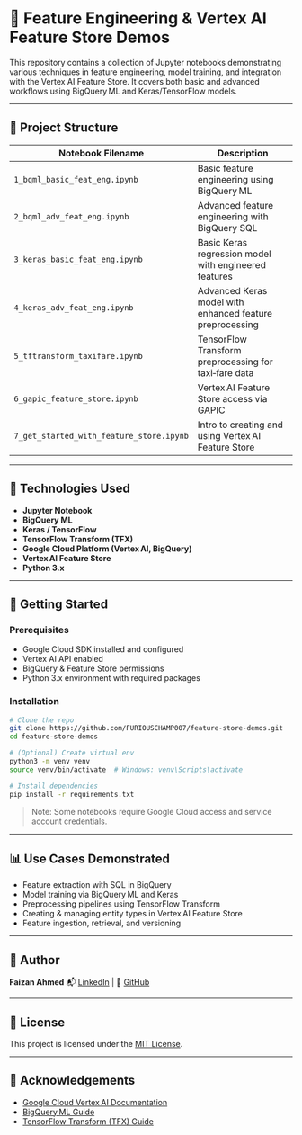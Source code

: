 
# 🧠 Feature Engineering & Vertex AI Feature Store Demos

This repository contains a collection of Jupyter notebooks demonstrating various techniques in feature engineering, model training, and integration with the Vertex AI Feature Store. It covers both basic and advanced workflows using BigQuery ML and Keras/TensorFlow models.

---

## 📁 Project Structure

| Notebook Filename                              | Description |
|-----------------------------------------------|-------------|
| `1_bqml_basic_feat_eng.ipynb`                 | Basic feature engineering using BigQuery ML |
| `2_bqml_adv_feat_eng.ipynb`                   | Advanced feature engineering with BigQuery SQL |
| `3_keras_basic_feat_eng.ipynb`                | Basic Keras regression model with engineered features |
| `4_keras_adv_feat_eng.ipynb`                  | Advanced Keras model with enhanced feature preprocessing |
| `5_tftransform_taxifare.ipynb`                | TensorFlow Transform preprocessing for taxi‐fare data |
| `6_gapic_feature_store.ipynb`                 | Vertex AI Feature Store access via GAPIC |
| `7_get_started_with_feature_store.ipynb`      | Intro to creating and using Vertex AI Feature Store |

---

## 🧰 Technologies Used

- **Jupyter Notebook**  
- **BigQuery ML**  
- **Keras / TensorFlow**  
- **TensorFlow Transform (TFX)**  
- **Google Cloud Platform (Vertex AI, BigQuery)**  
- **Vertex AI Feature Store**  
- **Python 3.x**

---

## 🚀 Getting Started

### Prerequisites

- Google Cloud SDK installed and configured  
- Vertex AI API enabled  
- BigQuery & Feature Store permissions  
- Python 3.x environment with required packages  

### Installation

```bash
# Clone the repo
git clone https://github.com/FURIOUSCHAMP007/feature-store-demos.git
cd feature-store-demos

# (Optional) Create virtual env
python3 -m venv venv
source venv/bin/activate  # Windows: venv\Scripts\activate

# Install dependencies
pip install -r requirements.txt
````

> Note: Some notebooks require Google Cloud access and service account credentials.

---

## 📊 Use Cases Demonstrated

* Feature extraction with SQL in BigQuery
* Model training via BigQuery ML and Keras
* Preprocessing pipelines using TensorFlow Transform
* Creating & managing entity types in Vertex AI Feature Store
* Feature ingestion, retrieval, and versioning

---

## 📌 Author

**Faizan Ahmed**
📬 [LinkedIn](https://www.linkedin.com/in/faizan-ahmed-74a935246/) | 🐙 [GitHub](https://github.com/FURIOUSCHAMP007)

---

## 📄 License

This project is licensed under the [MIT License](LICENSE).

---

## 🙌 Acknowledgements

* [Google Cloud Vertex AI Documentation](https://cloud.google.com/vertex-ai/docs)
* [BigQuery ML Guide](https://cloud.google.com/bigquery-ml/docs)
* [TensorFlow Transform (TFX) Guide](https://www.tensorflow.org/tfx/transform/)


